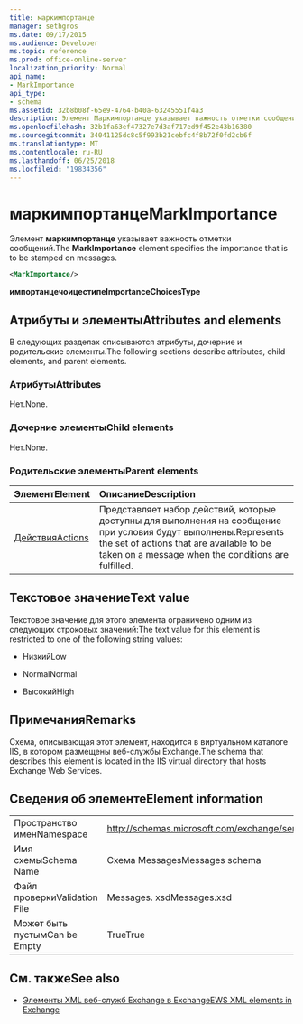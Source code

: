 ```yaml
---
title: маркимпортанце
manager: sethgros
ms.date: 09/17/2015
ms.audience: Developer
ms.topic: reference
ms.prod: office-online-server
localization_priority: Normal
api_name:
- MarkImportance
api_type:
- schema
ms.assetid: 32b8b08f-65e9-4764-b40a-63245551f4a3
description: Элемент Маркимпортанце указывает важность отметки сообщений.
ms.openlocfilehash: 32b1fa63ef47327e7d3af717ed9f452e43b16380
ms.sourcegitcommit: 34041125dc8c5f993b21cebfc4f8b72f0fd2cb6f
ms.translationtype: MT
ms.contentlocale: ru-RU
ms.lasthandoff: 06/25/2018
ms.locfileid: "19834356"
---
```

# <a name="markimportance"></a><span data-ttu-id="2ec99-103">маркимпортанце</span><span class="sxs-lookup"><span data-stu-id="2ec99-103">MarkImportance</span></span>

<span data-ttu-id="2ec99-104">Элемент **маркимпортанце** указывает важность отметки сообщений.</span><span class="sxs-lookup"><span data-stu-id="2ec99-104">The **MarkImportance** element specifies the importance that is to be stamped on messages.</span></span> 
  
```XML
<MarkImportance/>
```

 <span data-ttu-id="2ec99-105">**импортанцечоицестипе**</span><span class="sxs-lookup"><span data-stu-id="2ec99-105">**ImportanceChoicesType**</span></span>
## <a name="attributes-and-elements"></a><span data-ttu-id="2ec99-106">Атрибуты и элементы</span><span class="sxs-lookup"><span data-stu-id="2ec99-106">Attributes and elements</span></span>

<span data-ttu-id="2ec99-107">В следующих разделах описываются атрибуты, дочерние и родительские элементы.</span><span class="sxs-lookup"><span data-stu-id="2ec99-107">The following sections describe attributes, child elements, and parent elements.</span></span>
  
### <a name="attributes"></a><span data-ttu-id="2ec99-108">Атрибуты</span><span class="sxs-lookup"><span data-stu-id="2ec99-108">Attributes</span></span>

<span data-ttu-id="2ec99-109">Нет.</span><span class="sxs-lookup"><span data-stu-id="2ec99-109">None.</span></span>
  
### <a name="child-elements"></a><span data-ttu-id="2ec99-110">Дочерние элементы</span><span class="sxs-lookup"><span data-stu-id="2ec99-110">Child elements</span></span>

<span data-ttu-id="2ec99-111">Нет.</span><span class="sxs-lookup"><span data-stu-id="2ec99-111">None.</span></span>
  
### <a name="parent-elements"></a><span data-ttu-id="2ec99-112">Родительские элементы</span><span class="sxs-lookup"><span data-stu-id="2ec99-112">Parent elements</span></span>

|<span data-ttu-id="2ec99-113">**Элемент**</span><span class="sxs-lookup"><span data-stu-id="2ec99-113">**Element**</span></span>|<span data-ttu-id="2ec99-114">**Описание**</span><span class="sxs-lookup"><span data-stu-id="2ec99-114">**Description**</span></span>|
|:-----|:-----|
|[<span data-ttu-id="2ec99-115">Действия</span><span class="sxs-lookup"><span data-stu-id="2ec99-115">Actions</span></span>](actions.md) <br/> |<span data-ttu-id="2ec99-116">Представляет набор действий, которые доступны для выполнения на сообщение при условия будут выполнены.</span><span class="sxs-lookup"><span data-stu-id="2ec99-116">Represents the set of actions that are available to be taken on a message when the conditions are fulfilled.</span></span>  <br/> |
   
## <a name="text-value"></a><span data-ttu-id="2ec99-117">Текстовое значение</span><span class="sxs-lookup"><span data-stu-id="2ec99-117">Text value</span></span>

<span data-ttu-id="2ec99-118">Текстовое значение для этого элемента ограничено одним из следующих строковых значений:</span><span class="sxs-lookup"><span data-stu-id="2ec99-118">The text value for this element is restricted to one of the following string values:</span></span>
  
- <span data-ttu-id="2ec99-119">Низкий</span><span class="sxs-lookup"><span data-stu-id="2ec99-119">Low</span></span>
    
- <span data-ttu-id="2ec99-120">Normal</span><span class="sxs-lookup"><span data-stu-id="2ec99-120">Normal</span></span>
    
- <span data-ttu-id="2ec99-121">Высокий</span><span class="sxs-lookup"><span data-stu-id="2ec99-121">High</span></span>
    
## <a name="remarks"></a><span data-ttu-id="2ec99-122">Примечания</span><span class="sxs-lookup"><span data-stu-id="2ec99-122">Remarks</span></span>

<span data-ttu-id="2ec99-123">Схема, описывающая этот элемент, находится в виртуальном каталоге IIS, в котором размещены веб-службы Exchange.</span><span class="sxs-lookup"><span data-stu-id="2ec99-123">The schema that describes this element is located in the IIS virtual directory that hosts Exchange Web Services.</span></span>
  
## <a name="element-information"></a><span data-ttu-id="2ec99-124">Сведения об элементе</span><span class="sxs-lookup"><span data-stu-id="2ec99-124">Element information</span></span>

|||
|:-----|:-----|
|<span data-ttu-id="2ec99-125">Пространство имен</span><span class="sxs-lookup"><span data-stu-id="2ec99-125">Namespace</span></span>  <br/> |http://schemas.microsoft.com/exchange/services/2006/messages  <br/> |
|<span data-ttu-id="2ec99-126">Имя схемы</span><span class="sxs-lookup"><span data-stu-id="2ec99-126">Schema Name</span></span>  <br/> |<span data-ttu-id="2ec99-127">Схема Messages</span><span class="sxs-lookup"><span data-stu-id="2ec99-127">Messages schema</span></span>  <br/> |
|<span data-ttu-id="2ec99-128">Файл проверки</span><span class="sxs-lookup"><span data-stu-id="2ec99-128">Validation File</span></span>  <br/> |<span data-ttu-id="2ec99-129">Messages. xsd</span><span class="sxs-lookup"><span data-stu-id="2ec99-129">Messages.xsd</span></span>  <br/> |
|<span data-ttu-id="2ec99-130">Может быть пустым</span><span class="sxs-lookup"><span data-stu-id="2ec99-130">Can be Empty</span></span>  <br/> |<span data-ttu-id="2ec99-131">True</span><span class="sxs-lookup"><span data-stu-id="2ec99-131">True</span></span>  <br/> |
   
## <a name="see-also"></a><span data-ttu-id="2ec99-132">См. также</span><span class="sxs-lookup"><span data-stu-id="2ec99-132">See also</span></span>



- [<span data-ttu-id="2ec99-133">Элементы XML веб-служб Exchange в Exchange</span><span class="sxs-lookup"><span data-stu-id="2ec99-133">EWS XML elements in Exchange</span></span>](ews-xml-elements-in-exchange.md)

